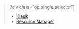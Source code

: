 > [!div class="op_single_selector"]
> * [Klasik](../articles/virtual-machines/virtual-machines-windows-classic-troubleshoot-deployment-new-vm.md?toc=%2fazure%2fvirtual-machines%2fwindows%2fclassic%2ftoc.json)
> * [Resource Manager](../articles/virtual-machines/virtual-machines-windows-troubleshoot-deployment-new-vm.md?toc=%2fazure%2fvirtual-machines%2fwindows%2ftoc.json)
> 
> 



<!--HONumber=Jan17_HO3-->


